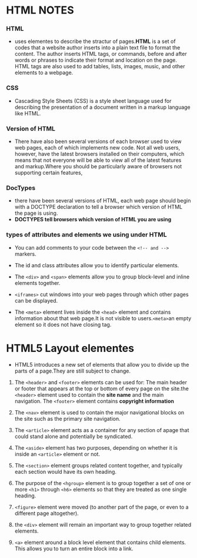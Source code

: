 # HTML NOTES

### HTML
- uses elementes to describe the stractur of pages.**HTML** is a set of codes that a website author inserts into a plain text file to format the content. The author inserts HTML tags, or commands, before and after words or phrases to indicate their format and location on the page. HTML tags are also used to add tables, lists, images, music, and other elements to a webpage.

### CSS 
- Cascading Style Sheets (CSS) is a style sheet language used for describing the presentation of a document written in a markup language like HTML.

### Version of HTML

- There have also been several versions of each browser used to view web pages, each of which implements new code. Not all web users, however, have the latest browsers installed on their computers, which means that not everyone will be able to view all of the latest features and markup.Where you should be particularly aware of browsers not supporting certain features,

### DocTypes

- there have been several versions of HTML, each web page should begin with a DOCTYPE declaration to tell a browser which version of HTML the page is using.
- **DOCTYPES tell browsers which version of HTML you are using**

### types of attributes and elements we using under HTML

- You can add comments to your code between the `<!-- and -->` markers.

- The id and class attributes allow you to identify particular elements.

- The `<div>` and `<span>` elements allow you to group block-level and inline elements together.

- `<iframes>` cut windows into your web pages through which other pages can be displayed.

- The `<meta>` element lives inside the `<head>` element and contains information about that web page.It is not visible to users.`<meta>`an empty element so it does not have closing tag.

# HTML5 Layout elementes

- HTML5 introduces a new set of elements that allow you to divide up the parts of a page.They are still subject to change.

1. The `<header>` and `<footer>` elements can be used for: The main header or footer that appears at the top or bottom of every page on the site.the `<header>` element used to contain the **site name** and the main navigation. The `<footer>` element contains **copyright information**

2. The `<nav>` element is used to contain the major navigational blocks on the site such as the primary site navigation.

3. The `<article>` element acts as a container for any section of apage that could stand alone and potentially be syndicated.

4. The `<aside>` element has two purposes, depending on whether it is inside an `<article>` element or not.

5. The `<section>` element groups related content together, and typically each section would have its own heading.

6. The purpose of the `<hgroup>` element is to group together a set of one or more `<h1>` through `<h6>` elements so that they are treated as one single heading.

7. `<figure>` element were moved (to another part of the page, or even to a different page altogether).

8. the `<div>` element will remain an important way to group together related elements.

9. `<a>` element around a block level element that contains child elements. This allows you to turn an entire block into a link.